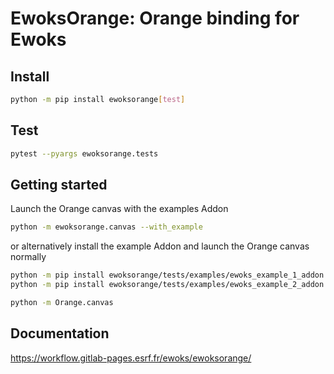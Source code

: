 # EwoksOrange: Orange binding for Ewoks

## Install

```bash
python -m pip install ewoksorange[test]
```

## Test

```bash
pytest --pyargs ewoksorange.tests
```

## Getting started

Launch the Orange canvas with the examples Addon

```bash
python -m ewoksorange.canvas --with_example
```

or alternatively install the example Addon and launch the Orange canvas normally

```bash
python -m pip install ewoksorange/tests/examples/ewoks_example_1_addon
python -m pip install ewoksorange/tests/examples/ewoks_example_2_addon

python -m Orange.canvas
```

## Documentation

https://workflow.gitlab-pages.esrf.fr/ewoks/ewoksorange/
